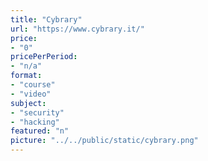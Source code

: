 ```yaml
---
title: "Cybrary"
url: "https://www.cybrary.it/"
price: 
- "0"
pricePerPeriod: 
- "n/a"
format: 
- "course"
- "video"
subject: 
- "security"
- "hacking"
featured: "n"
picture: "../../public/static/cybrary.png"
---
```

